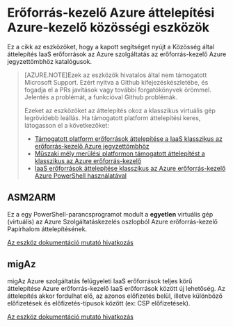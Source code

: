 <properties
    pageTitle="Erőforrás-kezelő Azure áttelepítési Azure-kezelő közösségi eszközök"
    description="Ez a cikk az eszközöket, hogy a kapott segítséget nyújt a Közösség által áttelepítés IaaS erőforrások az Azure szolgáltatás az erőforrás-kezelő Azure jegyzettömbhöz katalógusok."
    services="virtual-machines-windows"
    documentationCenter=""
    authors="singhkays"
    manager="timlt"
    editor=""
    tags="azure-resource-manager"/>

<tags
    ms.service="virtual-machines-windows"
    ms.workload="infrastructure-services"
    ms.tgt_pltfrm="vm-windows"
    ms.devlang="na"
    ms.topic="article"
    ms.date="08/29/2016"
    ms.author="singhkay"/>

# <a name="community-tools-for-azure-service-management-to-azure-resource-manager-migration"></a>Erőforrás-kezelő Azure áttelepítési Azure-kezelő közösségi eszközök

Ez a cikk az eszközöket, hogy a kapott segítséget nyújt a Közösség által áttelepítés IaaS erőforrások az Azure szolgáltatás az erőforrás-kezelő Azure jegyzettömbhöz katalógusok.

>[AZURE.NOTE]Ezek az eszközök hivatalos által nem támogatott Microsoft Support. Ezért nyitva a Github kifejezéskészletébe, és fogadja el a PRs javítások vagy további forgatókönyvek örömmel. Jelentés a problémát, a funkcióval Github problémák.
>
> Ezeket az eszközöket az áttelepítés okoz a klasszikus virtuális gép legrövidebb leállás. Ha támogatott platform áttelepítési keres, látogasson el a következőket: 
>
>- [Támogatott platform erőforrások áttelepítése a IaaS klasszikus az erőforrás-kezelő Azure jegyzettömbhöz](./virtual-machines-windows-migration-classic-resource-manager.md)
>- [Műszaki mély merülési platformon támogatott áttelepítést a klasszikus az Azure erőforrás-kezelő](./virtual-machines-windows-migration-classic-resource-manager-deep-dive.md)
>- [IaaS erőforrások áttelepítése klasszikus az Azure erőforrás-kezelő Azure PowerShell használatával](./virtual-machines-windows-ps-migration-classic-resource-manager.md)

## <a name="asm2arm"></a>ASM2ARM

Ez a egy PowerShell-parancsprogramot modult a **egyetlen** virtuális gép (virtuális) az Azure Szolgáltatáskezelés oszlopból Azure erőforrás-kezelő Papírhalom áttelepítésének. 

[Az eszköz dokumentáció mutató hivatkozás](https://github.com/Azure/classic-iaas-resourcemanager-migration/tree/master/asm2arm)

## <a name="migaz"></a>migAz

migAz Azure szolgáltatás felügyeleti IaaS erőforrások teljes körű áttelepítése Azure erőforrás-kezelő IaaS erőforrások között új lehetőség. Az áttelepítés akkor fordulhat elő, az azonos előfizetés belül, illetve különböző előfizetések és előfizetés-típusok között (ex: CSP előfizetések).

[Az eszköz dokumentáció mutató hivatkozás](https://github.com/Azure/classic-iaas-resourcemanager-migration/tree/master/migaz)